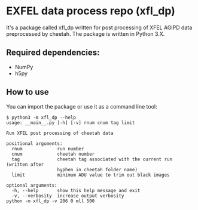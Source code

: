 # EXFEL data process repo (xfl_dp)

It's a package called xfl_dp written for post processing of XFEL AGIPD data preprocessed by cheetah. The package is written in Python 3.X.

## Required dependencies:

- NumPy
- h5py

## How to use

You can import the package or use it as a command line tool:

```
$ python3 -m xfl_dp --help
usage: __main__.py [-h] [-v] rnum cnum tag limit

Run XFEL post processing of cheetah data

positional arguments:
  rnum             run number
  cnum             cheetah number
  tag              cheetah tag associated with the current run (written after
                   hyphen in cheetah folder name)
  limit            minimum ADU value to trim out black images

optional arguments:
  -h, --help       show this help message and exit
  -v, --verbosity  increase output verbosity
python -m xfl_dp -v 206 0 mll 500
```